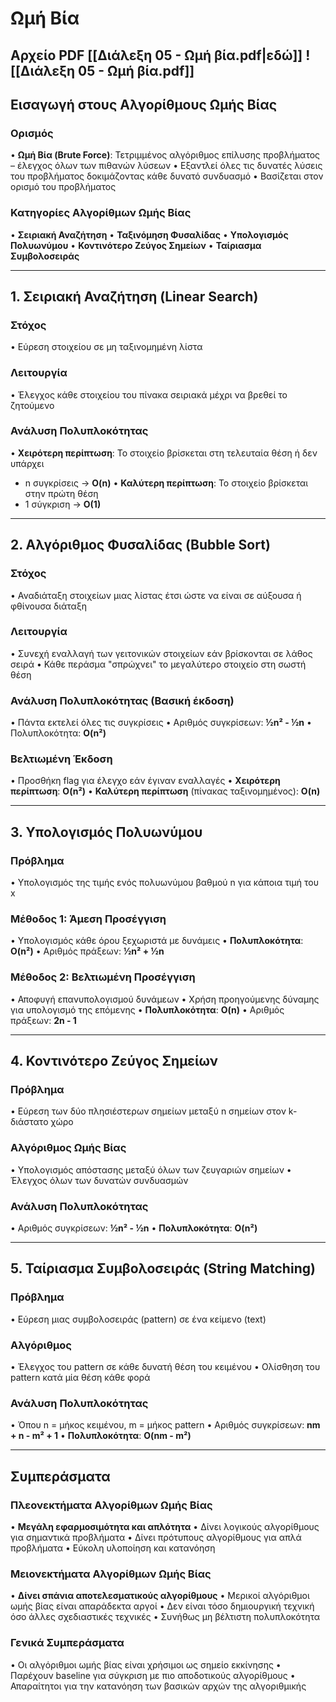 # Ωμή Βία
## Αρχείο PDF [[Διάλεξη 05 - Ωμή βία.pdf|εδώ]] ![[Διάλεξη 05 - Ωμή βία.pdf]]
## Εισαγωγή στους Αλγορίθμους Ωμής Βίας

### Ορισμός

• **Ωμή Βία (Brute Force)**: Τετριμμένος αλγόριθμος επίλυσης προβλήματος – έλεγχος όλων των πιθανών λύσεων • Εξαντλεί όλες τις δυνατές λύσεις του προβλήματος δοκιμάζοντας κάθε δυνατό συνδυασμό • Βασίζεται στον ορισμό του προβλήματος

### Κατηγορίες Αλγορίθμων Ωμής Βίας

• **Σειριακή Αναζήτηση** • **Ταξινόμηση Φυσαλίδας** • **Υπολογισμός Πολυωνύμου** • **Κοντινότερο Ζεύγος Σημείων** • **Ταίριασμα Συμβολοσειράς**

---

## 1. Σειριακή Αναζήτηση (Linear Search)

### Στόχος

• Εύρεση στοιχείου σε μη ταξινομημένη λίστα

### Λειτουργία

• Έλεγχος κάθε στοιχείου του πίνακα σειριακά μέχρι να βρεθεί το ζητούμενο

### Ανάλυση Πολυπλοκότητας

• **Χειρότερη περίπτωση**: Το στοιχείο βρίσκεται στη τελευταία θέση ή δεν υπάρχει

- n συγκρίσεις → **O(n)** • **Καλύτερη περίπτωση**: Το στοιχείο βρίσκεται στην πρώτη θέση
- 1 σύγκριση → **O(1)**

---

## 2. Αλγόριθμος Φυσαλίδας (Bubble Sort)

### Στόχος

• Αναδιάταξη στοιχείων μιας λίστας έτσι ώστε να είναι σε αύξουσα ή φθίνουσα διάταξη

### Λειτουργία

• Συνεχή εναλλαγή των γειτονικών στοιχείων εάν βρίσκονται σε λάθος σειρά • Κάθε περάσμα "σπρώχνει" το μεγαλύτερο στοιχείο στη σωστή θέση

### Ανάλυση Πολυπλοκότητας (Βασική έκδοση)

• Πάντα εκτελεί όλες τις συγκρίσεις • Αριθμός συγκρίσεων: **½n² - ½n** • Πολυπλοκότητα: **O(n²)**

### Βελτιωμένη Έκδοση

• Προσθήκη flag για έλεγχο εάν έγιναν εναλλαγές • **Χειρότερη περίπτωση**: **O(n²)** • **Καλύτερη περίπτωση** (πίνακας ταξινομημένος): **O(n)**

---

## 3. Υπολογισμός Πολυωνύμου

### Πρόβλημα

• Υπολογισμός της τιμής ενός πολυωνύμου βαθμού n για κάποια τιμή του x

### Μέθοδος 1: Άμεση Προσέγγιση

• Υπολογισμός κάθε όρου ξεχωριστά με δυνάμεις • **Πολυπλοκότητα**: **O(n²)** • Αριθμός πράξεων: **½n² + ½n**

### Μέθοδος 2: Βελτιωμένη Προσέγγιση

• Αποφυγή επανυπολογισμού δυνάμεων • Χρήση προηγούμενης δύναμης για υπολογισμό της επόμενης • **Πολυπλοκότητα**: **O(n)** • Αριθμός πράξεων: **2n - 1**

---

## 4. Κοντινότερο Ζεύγος Σημείων

### Πρόβλημα

• Εύρεση των δύο πλησιέστερων σημείων μεταξύ n σημείων στον k-διάστατο χώρο

### Αλγόριθμος Ωμής Βίας

• Υπολογισμός απόστασης μεταξύ όλων των ζευγαριών σημείων • Έλεγχος όλων των δυνατών συνδυασμών

### Ανάλυση Πολυπλοκότητας

• Αριθμός συγκρίσεων: **½n² - ½n** • **Πολυπλοκότητα**: **O(n²)**

---

## 5. Ταίριασμα Συμβολοσειράς (String Matching)

### Πρόβλημα

• Εύρεση μιας συμβολοσειράς (pattern) σε ένα κείμενο (text)

### Αλγόριθμος

• Έλεγχος του pattern σε κάθε δυνατή θέση του κειμένου • Ολίσθηση του pattern κατά μία θέση κάθε φορά

### Ανάλυση Πολυπλοκότητας

• Όπου n = μήκος κειμένου, m = μήκος pattern • Αριθμός συγκρίσεων: **nm + n - m² + 1** • **Πολυπλοκότητα**: **O(nm - m²)**

---

## Συμπεράσματα

### Πλεονεκτήματα Αλγορίθμων Ωμής Βίας

• **Μεγάλη εφαρμοσιμότητα και απλότητα** • Δίνει λογικούς αλγορίθμους για σημαντικά προβλήματα • Δίνει πρότυπους αλγορίθμους για απλά προβλήματα • Εύκολη υλοποίηση και κατανόηση

### Μειονεκτήματα Αλγορίθμων Ωμής Βίας

• **Δίνει σπάνια αποτελεσματικούς αλγορίθμους** • Μερικοί αλγόριθμοι ωμής βίας είναι απαράδεκτα αργοί • Δεν είναι τόσο δημιουργική τεχνική όσο άλλες σχεδιαστικές τεχνικές • Συνήθως μη βέλτιστη πολυπλοκότητα

### Γενικά Συμπεράσματα

• Οι αλγόριθμοι ωμής βίας είναι χρήσιμοι ως σημείο εκκίνησης • Παρέχουν baseline για σύγκριση με πιο αποδοτικούς αλγορίθμους • Απαραίτητοι για την κατανόηση των βασικών αρχών της αλγοριθμικής